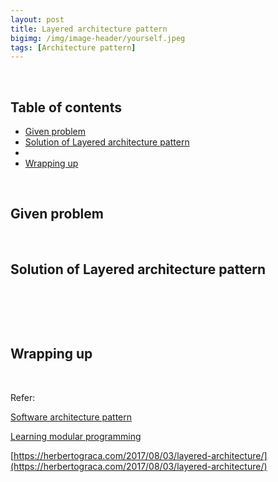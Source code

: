 ```yaml
---
layout: post
title: Layered architecture pattern
bigimg: /img/image-header/yourself.jpeg
tags: [Architecture pattern]
---
```





<br>

## Table of contents
- [Given problem](#given-problem)
- [Solution of Layered architecture pattern](#solution-of-layered-architecture-pattern)
- []()
- [Wrapping up](#wrapping-up)


<br>

## Given problem






<br>

## Solution of Layered architecture pattern






<br>

## 





<br>

## Wrapping up




<br>

Refer:

[Software architecture pattern]()

[Learning modular programming](http://file.allitebooks.com/20170627/Learning%20Modular%20Java%20Programming.pdf)

[https://herbertograca.com/2017/08/03/layered-architecture/](https://herbertograca.com/2017/08/03/layered-architecture/)